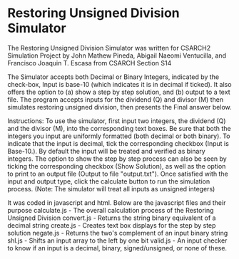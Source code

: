 # Restoring Unsigned Division Simulator
The Restoring Unsigned Division Simulator was written for CSARCH2 Simulation Project by John Mathew Pineda, Abigail Naeomi Ventucilla,
and Francisco Joaquin T. Escasa from CSARCH Section S14
 
The Simulator accepts both Decimal or Binary Integers, indicated by the check-box, Input is base-10 (which indicates it is in decimal if ticked).
It also offers the option to (a) show a step by step solution, and (b) output to a text file. The program accepts inputs for the dividend (Q) and
divisor (M) then simulates restoring unsigned division, then presents the Final answer below.

Instructions:
	To use the simulator, first input two integers, the dividend (Q) and the divisor (M), into the corresponding text boxes. Be sure that both the
	integers you input are uniformly formatted (both decimal or both binary). To indicate that the input is decimal, tick the corresponding checkbox
	(Input is Base-10.). By default the input will be treated and verified as binary integers. The option to show the step by step process can also
	be seen by ticking the corresponding checkbox (Show Solution), as well as the option to print to an output file (Output to file "output.txt").
	Once satisfied with the input and output type, click the calculate button to run the simulation process. (Note: The simulator will treat all
	inputs as unsigned integers)

It was coded in javascript and html. Below are the javascript files and their purpose
calculate.js - The overall calculation process of the Restoring Unsigned Division
convert.js - Returns the string binary equivalent of a decimal string
create.js - Creates text box displays for the step by step solution
negate.js - Returns the two's complement of an input binary string
shl.js - Shifts an input array to the left by one bit
valid.js - An input checker to know if an input is a decimal, binary, signed/unsigned, or none of these.
